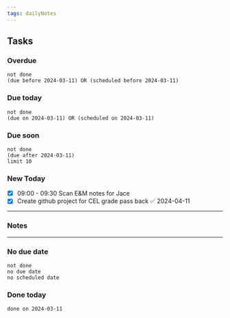 ```yaml
---
tags: dailyNotes
---
```

## Tasks
### Overdue
```tasks
not done
(due before 2024-03-11) OR (scheduled before 2024-03-11)
```

### Due today
```tasks
not done
(due on 2024-03-11) OR (scheduled on 2024-03-11)
```

### Due soon
```tasks
not done
(due after 2024-03-11)
limit 10
```

### New Today
- [x] 09:00 - 09:30 Scan E&M notes for Jace
- [x] Create github project for CEL grade pass back ✅ 2024-04-11
----
### Notes

----
### No due date
```tasks
not done
no due date
no scheduled date
```

### Done today
```tasks
done on 2024-03-11
```